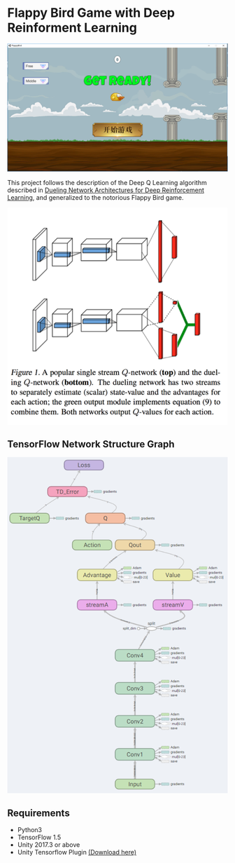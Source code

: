 # Flappy Bird Game with Deep Reinforment Learning
![GameScreenshot](https://github.com/Ruoyiran/FlappyBird/blob/master/Images/GameScreenshot.png)

This project follows the description of the Deep Q Learning algorithm described in [Dueling Network Architectures for Deep Reinforcement Learning](https://arxiv.org/abs/1511.06581), and generalized to the notorious Flappy Bird game.

![Network Description](https://github.com/Ruoyiran/FlappyBird/blob/master/Images/Network%20Description.png)


## TensorFlow Network Structure Graph
![Network Structure](https://github.com/Ruoyiran/FlappyBird/blob/master/Images/TF%20Network%20Graph.png)

## Requirements
* Python3
* TensorFlow 1.5
* Unity 2017.3 or above
* Unity Tensorflow Plugin [(Download here)](https://s3.amazonaws.com/unity-agents/0.2/TFSharpPlugin.unitypackage)
